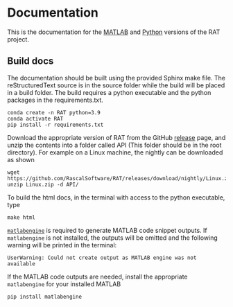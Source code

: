 Documentation
=============
This is the documentation for the [MATLAB](https://github.com/RascalSoftware/RAT) and [Python](https://github.com/RascalSoftware/python-RAT) versions of the RAT project. 

Build docs
----------
The documentation should be built using the provided Sphinx make file. The reStructuredText source is in the source 
folder while the build will be placed in a build folder. The build requires a python executable and the python packages 
in the requirements.txt. 

    conda create -n RAT python=3.9
    conda activate RAT
    pip install -r requirements.txt

Download the appropriate version of RAT from the GitHub [release](https://github.com/RascalSoftware/RAT/releases) page, and unzip the contents into a folder called API (This folder should be in the root directory). For example on a Linux machine, the nightly can be downloaded as shown 

    wget https://github.com/RascalSoftware/RAT/releases/download/nightly/Linux.zip
    unzip Linux.zip -d API/


To build the html docs, in the terminal with access to the python executable, type  

    make html

[`matlabengine`](https://pypi.org/project/matlabengine/) is required to generate MATLAB code snippet outputs. If `matlabengine` is not installed, the outputs will be omitted and the following warning will be printed in the terminal:

    UserWarning: Could not create output as MATLAB engine was not available

If the MATLAB code outputs are needed, install the appropriate `matlabengine` for your installed MATLAB

    pip install matlabengine
